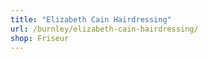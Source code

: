 ```yaml
---
title: "Elizabeth Cain Hairdressing"
url: /burnley/elizabeth-cain-hairdressing/
shop: Friseur
---
```

